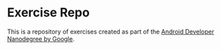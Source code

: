 # Exercise Repo

This is a repository of exercises created as part of the [Android Developer Nanodegree by Google](https://www.udacity.com/course/android-developer-nanodegree-by-google--nd801).
